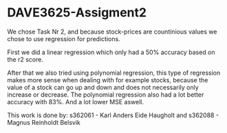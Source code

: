 # DAVE3625-Assigment2

We chose Task Nr 2, and because stock-prices are countinious values we chose to use regression for predictions.

First we did a linear regression which only had a 50% accuracy based on the r2 score.

After that we also tried using polynomial regression, this type of regression makes more sense when dealing with for example stocks,
because the value of a stock can go up and down and does not necessarily only increase or decrease.
The polynomial regression also had a lot better accuracy with 83%. And a lot lower MSE aswell.

This work is done by: s362061 - Karl Anders Eide Haugholt and s362088 - Magnus Reinholdt Belsvik
